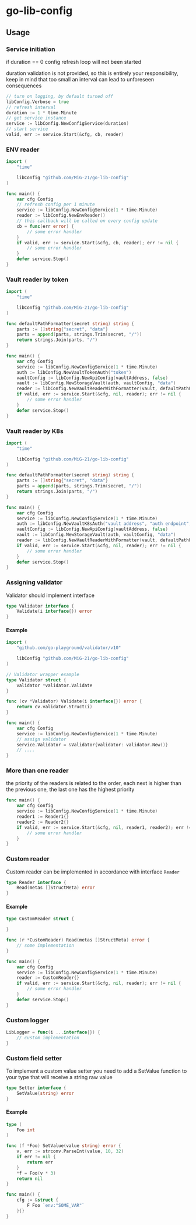 # go-lib-config

## Usage

### Service initiation

if duration == 0 config refresh loop will not been started

duration validation is not provided, so this is entirely your responsibility, keep in mind that too small an interval can lead to unforeseen consequences

```go
// turn on logging, by default turned off
libConfig.Verbose = true
// refresh interval
duration := 1 * time.Minute
// get service instance
service := libConfig.NewConfigService(duration)
// start service
valid, err := service.Start(&cfg, cb, reader)
```

### ENV reader

```go
import (
    "time"

    libConfig "github.com/MiG-21/go-lib-config"
)

func main() {
    var cfg Config
    // refresh config per 1 minute
    service := libConfig.NewConfigService(1 * time.Minute)
    reader := libConfig.NewEnvReader()
    // this callback will be called on every config update
    cb = func(err error) {
        // some error handler
    }
    if valid, err := service.Start(&cfg, cb, reader); err != nil {
        // some error handler
    }
    defer service.Stop()
}
```

### Vault reader by token

```go
import (
    "time"

    libConfig "github.com/MiG-21/go-lib-config"
)

func defaultPathFormatter(secret string) string {
    parts := []string{"secret", "data"}
    parts = append(parts, strings.Trim(secret, "/"))
    return strings.Join(parts, "/")
}

func main() {
    var cfg Config
    service := libConfig.NewConfigService(1 * time.Minute)
    auth := libConfig.NewVaultTokenAuth("token")
    vaultConfig := libConfig.NewApiConfig(vaultAddress, false)
    vault := libConfig.NewStorageVault(auth, vaultConfig, "data")
    reader := libConfig.NewVaultReaderWithFormatter(vault, defaultPathFormatter)
    if valid, err := service.Start(&cfg, nil, reader); err != nil {
        // some error handler
    }
    defer service.Stop()
}
```

### Vault reader by K8s

```go
import (
    "time"

    libConfig "github.com/MiG-21/go-lib-config"
)

func defaultPathFormatter(secret string) string {
    parts := []string{"secret", "data"}
    parts = append(parts, strings.Trim(secret, "/"))
    return strings.Join(parts, "/")
}

func main() {
    var cfg Config
    service := libConfig.NewConfigService(1 * time.Minute)
    auth := libConfig.NewVaultK8sAuth("vault address", "auth endpoint", "token path", "role")
    vaultConfig := libConfig.NewApiConfig(vaultAddress, false)
    vault := libConfig.NewStorageVault(auth, vaultConfig, "data")
    reader := libConfig.NewVaultReaderWithFormatter(vault, defaultPathFormatter)
    if valid, err := service.Start(&cfg, nil, reader); err != nil {
        // some error handler
    }
    defer service.Stop()
}
```

### Assigning validator

Validator should implement interface

```go
type Validator interface {
    Validate(i interface{}) error
}
```

#### Example

```go
import (
    "github.com/go-playground/validator/v10"

    libConfig "github.com/MiG-21/go-lib-config"
)

// Validator wrapper example
type Validator struct {
    validator *validator.Validate
}

func (cv *Validator) Validate(i interface{}) error {
    return cv.validator.Struct(i)
}

func main() {
    var cfg Config
    service := libConfig.NewConfigService(1 * time.Minute)
    // assign validator
    service.Validator = &Validator{validator: validator.New()}
    // ....
}
```

### More than one reader

the priority of the readers is related to the order, each next is higher than the previous one, the last one has the highest priority

```go
func main() {
    var cfg Config
    service := libConfig.NewConfigService(1 * time.Minute)
    reader1 := Reader1{}
    reader2 := Reader2{}
    if valid, err := service.Start(&cfg, nil, reader1, reader2); err != nil {
        // some error handler
    }
}
```

### Custom reader

Custom reader can be implemented in accordance with interface `Reader`

```go
type Reader interface {
    Read(metas []StructMeta) error
}
```

#### Example

```go
type CustomReader struct {

}

func (r *CustomReader) Read(metas []StructMeta) error {
    // some implementation
}

func main() {
    var cfg Config
    service := libConfig.NewConfigService(1 * time.Minute)
    reader := CustomReader{}
    if valid, err := service.Start(&cfg, nil, reader); err != nil {
        // some error handler
    }
    defer service.Stop()
}
```

### Custom logger

```go
LibLogger = func(i ...interface{}) {
	// custom implementation
}
```

### Custom field setter

To implement a custom value setter you need to add a SetValue function to your type that will receive a string raw value

```go
type Setter interface {
    SetValue(string) error
}
```

#### Example

```go
type (
	Foo int
)

func (f *Foo) SetValue(value string) error {
    v, err := strconv.ParseInt(value, 10, 32)
    if err != nil {
        return err
    }
    *f = Foo(v * 3)
    return nil
}

func main() {
    cfg := &struct {
        F Foo `env:"SOME_VAR"`
    }{}
}
```
